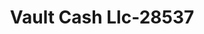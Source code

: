 ---
f_zip-code: 21286
f_state-code: MD
title: Vault Cash Llc-28537
f_phone: 410-821-6100
f_city-only: Towson
f_address: 100 East Pennsylvania Avenue Suite 203 Towson
f_location-unique-id: '28537'
slug: vault-cash-llc-28537
updated-on: '2024-05-30T13:46:58.046Z'
created-on: '2024-05-30T13:36:59.803Z'
published-on: '2024-05-30T13:54:32.469Z'
f_city-state: cms/city/towson-md.md
f_company: cms/company/vault-cash-llc.md
f_state: cms/state/maryland.md
layout: '[payday-loan].html'
tags: payday-loan
---